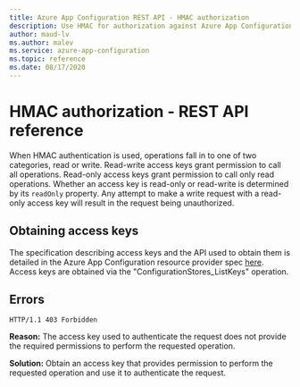 ```yaml
---
title: Azure App Configuration REST API - HMAC authorization
description: Use HMAC for authorization against Azure App Configuration using the REST API
author: maud-lv
ms.author: malev
ms.service: azure-app-configuration
ms.topic: reference
ms.date: 08/17/2020
---
```


# HMAC authorization - REST API reference

When HMAC authentication is used, operations fall in to one of two categories, read or write. Read-write access keys grant permission to call all operations. Read-only access keys grant permission to call only read operations. Whether an access key is read-only or read-write is determined by its `readOnly` property. Any attempt to make a write request with a read-only access key will result in the request being unauthorized.

## Obtaining access keys

The specification describing access keys and the API used to obtain them is detailed in the Azure App Configuration resource provider spec [here](https://github.com/Azure/azure-rest-api-specs/blob/master/specification/appconfiguration/resource-manager/Microsoft.AppConfiguration/stable/2019-10-01/appconfiguration.json). Access keys are obtained via the "ConfigurationStores_ListKeys" operation.

## Errors

```http
HTTP/1.1 403 Forbidden
```

**Reason:** The access key used to authenticate the request does not provide the required permissions to perform the requested operation.

**Solution:** Obtain an access key that provides permission to perform the requested operation and use it to authenticate the request.
